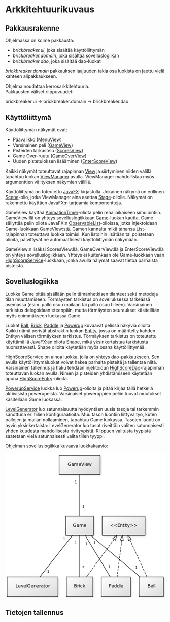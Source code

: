# Arkkitehtuurikuvaus

## Pakkausrakenne

Ohjelmassa on kolme pakkausta:
- _brickbreaker.ui_, joka sisältää käyttöliittymän
- _brickbreaker.domain_, joka sisältää sovelluslogiikan
- _brickbreaker.dao_, joka sisältää dao-luokat

_brickbreaker.domain_ pakkauksen laajuuden takia osa luokista on jaettu vielä kahteen alipakkaukseen.  

Ohjelma noudattaa kerrosarkkitehtuuria.  
Pakkausten väliset riippuvuudet:

brickbreaker.ui -> brickbreaker.domain -> brickbreaker.dao

## Käyttöliittymä

Käyttöliittymän näkymät ovat:
- Päävalikko ([MenuView](https://github.com/JakeKallioniemi/ot-harjoitustyo/blob/master/BrickBreaker/src/main/java/brickbreaker/ui/MenuView.java))
- Varsinainen peli ([GameView](https://github.com/JakeKallioniemi/ot-harjoitustyo/blob/master/BrickBreaker/src/main/java/brickbreaker/ui/GameView.java))
- Pisteiden tarkastelu ([ScoresView](https://github.com/JakeKallioniemi/ot-harjoitustyo/blob/master/BrickBreaker/src/main/java/brickbreaker/ui/ScoresView.java))
- Game Over-ruutu ([GameOverView](https://github.com/JakeKallioniemi/ot-harjoitustyo/blob/master/BrickBreaker/src/main/java/brickbreaker/ui/GameOverView.java))
- Uuden pistetuloksen lisääminen ([EnterScoreView](https://github.com/JakeKallioniemi/ot-harjoitustyo/blob/master/BrickBreaker/src/main/java/brickbreaker/ui/EnterScoreView.java))

Kaikki näkymät toteuttavat rajapinnan [View](https://github.com/JakeKallioniemi/ot-harjoitustyo/blob/master/BrickBreaker/src/main/java/brickbreaker/ui/View.java) ja siirtyminen niiden välillä tapahtuu luokan [ViewManager](https://github.com/JakeKallioniemi/ot-harjoitustyo/blob/master/BrickBreaker/src/main/java/brickbreaker/ui/ViewManager.java) avulla. ViewManager mahdollistaa myös argumenttien välityksen näkymien välillä.

Käyttöliittymä on toteutettu [JavaFX](https://docs.oracle.com/javase/8/javafx/api/)-kirjastolla. Jokainen näkymä on erillinen [Scene](https://docs.oracle.com/javase/8/javafx/api/javafx/scene/Scene.html)-olio, jotka ViewManager aina asettaa [Stage](https://docs.oracle.com/javase/8/javafx/api/javafx/stage/Stage.html)-oliolle. Näkymät on rakennettu käyttäen JavaFX:n tarjoamia komponentteja.

GameView käyttää [AnimationTimer](https://docs.oracle.com/javase/8/javafx/api/javafx/animation/AnimationTimer.html)-oliota pelin reaaliaikaiseen simulointiin. GameView:llä on yhteys sovelluslogiikkaan [Game](https://github.com/JakeKallioniemi/ot-harjoitustyo/blob/master/BrickBreaker/src/main/java/brickbreaker/domain/Game.java)-luokan kautta. Game säilyttää pelin oliota JavaFX:n [ObservableList](https://docs.oracle.com/javase/8/javafx/api/javafx/collections/ObservableList.html)-olioissa, jotka injektoidaan Game-luokkaan GameView:stä. Gamen kannalta mikä tahansa [List](https://docs.oracle.com/javase/8/docs/api/java/util/List.html)-rajapinnan toteuttava luokka toimisi. Kun listoihin lisätään tai poistetaan olioita, päivittyvät ne automaattisesti käyttöliittymän näkymään.

GameView:n lisäksi ScoresView:llä, GameOverView:llä ja EnterScoreView:llä on yhteys sovelluslogiikkaan. Yhteys ei kuitenkaan ole Game-luokkaan vaan [HighScoreService](https://github.com/JakeKallioniemi/ot-harjoitustyo/blob/master/BrickBreaker/src/main/java/brickbreaker/domain/highscore/HighScoreService.java)-luokkaan, jonka avulla nälymät saavat tietoa parhaista pisteistä.

## Sovelluslogiikka

Luokka Game pitää sisällään pelin tämänhetkisen tilanteet sekä metodeja tilan muuttamiseen. Törmäysten tarkistus on sovelluksessa tärkeässä asemassa (esim. pallo osuu mailaan tai pallo osuu tiileen). Varsinainen tarkistus delegoidaan eteenpäin, mutta törmäysten seuraukset käsitellään myös enimmäkseen luokassa Game.

Luokat [Ball](https://github.com/JakeKallioniemi/ot-harjoitustyo/blob/master/BrickBreaker/src/main/java/brickbreaker/domain/Ball.java), [Brick](https://github.com/JakeKallioniemi/ot-harjoitustyo/blob/master/BrickBreaker/src/main/java/brickbreaker/domain/Brick.java), [Paddle](https://github.com/JakeKallioniemi/ot-harjoitustyo/blob/master/BrickBreaker/src/main/java/brickbreaker/domain/Paddle.java) ja [Powerup](https://github.com/JakeKallioniemi/ot-harjoitustyo/blob/master/BrickBreaker/src/main/java/brickbreaker/domain/powerup/Powerup.java) kuvaavat pelissä näkyvia olioita. Kaikki nämä perivät abstraktin luokan [Entity](https://github.com/JakeKallioniemi/ot-harjoitustyo/blob/master/BrickBreaker/src/main/java/brickbreaker/domain/Entity.java), jossa on määritelty kahden Entityn välisen törmäyksen tarkistus. Törmäyksen tarkistus on toteutettu käyttämällä JavaFX:än oliota [Shape](https://docs.oracle.com/javase/8/javafx/api/javafx/scene/shape/Shape.html), mikä yksinkertaistaa tarkistusta huomattavasti. Shape olioita käytetään myös osana käyttöliittymää.

HighScoreService on ainoa luokka, jolla on yhteys dao-pakkaukseen. Sen avulla käyttöliittymäluokat voivat hakea parhaita pisteitä ja tallentaa niitä. Varsinainen tallennus ja haku tehdään injektoidun [HighScoreDao](https://github.com/JakeKallioniemi/ot-harjoitustyo/blob/master/BrickBreaker/src/main/java/brickbreaker/dao/HighScoreDao.java)-rajapinnan toteuttavan luokan avulla. Nimen ja pisteiden yhdistämiseen käytetään apuna [HighScoreEntry](https://github.com/JakeKallioniemi/ot-harjoitustyo/blob/master/BrickBreaker/src/main/java/brickbreaker/domain/highscore/HighScoreEntry.java)-olioita.

[PowerupService](https://github.com/JakeKallioniemi/ot-harjoitustyo/blob/master/BrickBreaker/src/main/java/brickbreaker/domain/powerup/PowerupService.java) luokka luo [Powerup](https://github.com/JakeKallioniemi/ot-harjoitustyo/blob/master/BrickBreaker/src/main/java/brickbreaker/domain/Powerup.java)-olioita ja pitää kirjaa tällä hetkellä aktiivisista powerupeista. Varsinaiset poweruppien peliin tuovat muutokset käsitellään Game luokassa.

[LevelGenerator](https://github.com/JakeKallioniemi/ot-harjoitustyo/blob/master/BrickBreaker/src/main/java/brickbreaker/domain/LevelGenerator.java) luo satunnaisuutta hyödyntäen uusia tasoja tai tarkemmin sanottuna eri tiilien konfiguraatioita. Muu tason luontiin liittyvä työ, kuten pallojen ja mailan nollaaminen, tapahtuu Game luokassa. Tasojen luonti on hyvin yksinkertaista: LevelGenerator luo tasot riveittäin valiten satunnaisesti yhden kuudesta mahdollisesta rivityypistä. Riippuen valitusta tyypistä saatetaan vielä satunnaisesti valita tiilen tyyppi.

Ohjelman sovelluslogiikka kuvaava luokkakaavio:

<img src="https://github.com/JakeKallioniemi/ot-harjoitustyo/blob/master/dokumentaatio/kuvat/luokkarakenne.png" width="700">

## Tietojen tallennus
